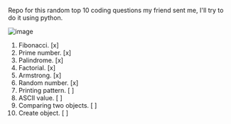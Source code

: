 Repo for this random top 10 coding questions my friend sent me, I'll try to do it using python.


![image](https://github.com/user-attachments/assets/5ecd5a3c-ba13-4b08-99b1-135601f9246b)

01. Fibonacci. [x]
02. Prime number. [x]
03. Palindrome. [x]
04. Factorial. [x]
05. Armstrong. [x]
06. Random number. [x]
07. Printing pattern. [ ]
08. ASCII value. [ ]
09. Comparing two objects. [ ]
10. Create object. [ ]
